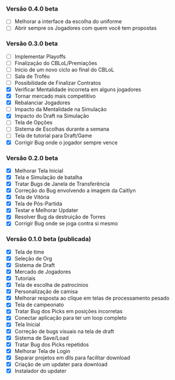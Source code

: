 ### Versão 0.4.0 beta

- [ ] Melhorar a interface da escolha do uniforme
- [ ] Abrir sempre os Jogadores com quem você tem propostas

### Versão 0.3.0 beta

- [ ] Implementar Playoffs
- [ ] Finalização do CBLoL/Premiações
- [ ] Inicio de um novo ciclo ao final do CBLoL
- [ ] Sala de Troféu
- [ ] Possibilidade de Finalizar Contratos
- [x] Verificar Mentalidade incorreta em alguns jogadores
- [x] Tornar mercado mais competitivo
- [x] Rebalanciar Jogadores
- [ ] Impacto da Mentalidade na Simulação
- [x] Impacto do Draft na Simulação
- [ ] Tela de Opções
- [ ] Sistema de Escolhas durante a semana
- [ ] Tela de tutorial para Draft/Game
- [x] Corrigir Bug onde o jogador sempre vence

### Versão 0.2.0 beta

- [x] Melhorar Tela Inicial
- [x] Tela e Simulação de batalha
- [x] Tratar Bugs de Janela de Transferência
- [x] Correção do Bug envolvendo a imagem da Caitlyn
- [x] Tela de Vitória
- [x] Tela de Pós-Partida
- [x] Testar e Melhorar Updater
- [x] Resolver Bug da destruição de Torres
- [x] Corrigir Bug onde se joga contra si mesmo

### Versão 0.1.0 beta (publicada)

- [x] Tela de time
- [x] Seleção de Org
- [x] Sistema de Draft
- [x] Mercado de Jogadores
- [x] Tutoriais
- [x] Tela de escolha de patrocinios
- [x] Personalização de camisa 
- [x] Melhorar resposta ao clique em telas de processamento pesado
- [x] Tela de campeonato
- [x] Tratar Bug dos Picks em posições incorretas
- [x] Conectar aplicação para ter um loop completo
- [x] Tela Inicial
- [x] Correção de bugs visuais na tela de draft
- [x] Sistema de Save/Load
- [x] Tratar Bug dos Picks repetidos
- [x] Melhorar Tela de Login
- [x] Separar projetos em dlls para facilitar download
- [x] Criação de um updater para download
- [x] Instalador do updater